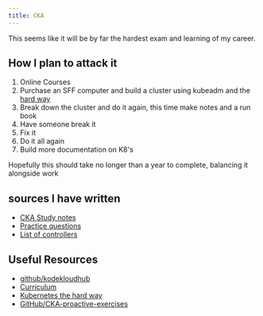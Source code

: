 ```yaml
---
title: CKA
---
```


This seems like it will be by far the hardest exam and learning of my career.

## How I plan to attack it

1. Online Courses
2. Purchase an SFF computer and build a cluster using kubeadm and the [hard way](https://github.com/kelseyhightower/kubernetes-the-hard-way/tree/master/docs)
3. Break down the cluster and do it again, this time make notes and a run book
4. Have someone break it
5. Fix it
6. Do it all again
7. Build more documentation on K8's

Hopefully this should take no longer than a year to complete, balancing it alongside work

## sources I have written

* [CKA Study notes](cka-1.md)
* [Practice questions](cka-practice-questions.md)
* [List of controllers](cka-list-of-controllers.md)

## Useful Resources

* [github/kodekloudhub](https://github.com/kodekloudhub/certified-kubernetes-administrator-course)
* [Curriculum](https://github.com/cncf/curriculum/blob/master/CKA_Curriculum_v1.26.pdf)
* [Kubernetes the hard way](https://github.com/kelseyhightower/kubernetes-the-hard-way/tree/master/docs)
* [GitHub/CKA-proactive-exercises](https://github.com/alijahnas/CKA-practice-exercises)
